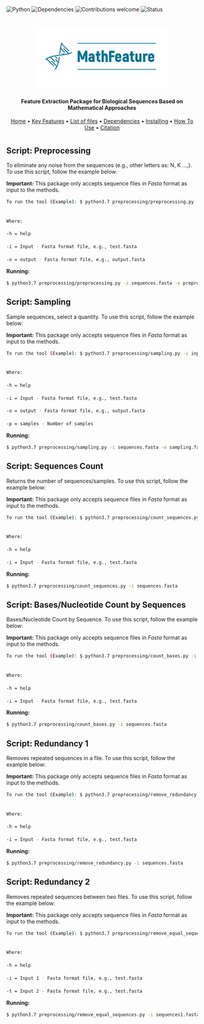 ![Python](https://img.shields.io/badge/python-v3.7-blue)
![Dependencies](https://img.shields.io/badge/dependencies-up%20to%20date-brightgreen.svg)
![Contributions welcome](https://img.shields.io/badge/contributions-welcome-orange.svg)
![Status](https://img.shields.io/badge/status-up-brightgreen)

<h1 align="center">
  <img src="https://github.com/Bonidia/MathFeature/blob/master/img/MathFeature.png" alt="MathFeature" width="350">
</h1>

<h4 align="center">Feature Extraction Package for Biological Sequences Based on Mathematical Approaches</h4>
	
<p align="center">
  <a href="https://github.com/Bonidia/MathFeature">Home</a> •
  <a href="#authors">Key Features</a> •
  <a href="#list-of-files">List of files</a> •
  <a href="#dependencies">Dependencies</a> •
  <a href="#installing-dependencies-and-package">Installing</a> •
  <a href="#how-to-use">How To Use</a> •
  <a href="#citation">Citation</a> 
</p>

<h1 align="center"></h1>


## Script: Preprocessing

To eliminate any noise from the sequences (e.g., other letters as: N, K ...,). To use this script, follow the example below:

**Important:** This package only accepts sequence files in *Fasta* format as input to the methods.

```sh
To run the tool (Example): $ python3.7 preprocessing/preprocessing.py -i input -o output


Where:

-h = help

-i = Input - Fasta format file, e.g., test.fasta

-o = output - Fasta format file, e.g., output.fasta
```

**Running:**

```sh
$ python3.7 preprocessing/preprocessing.py -i sequences.fasta -o preprocessing.fasta 
```


## Script: Sampling

Sample sequences, select a quantity. To use this script, follow the example below:

**Important:** This package only accepts sequence files in *Fasta* format as input to the methods.

```sh
To run the tool (Example): $ python3.7 preprocessing/sampling.py -i input -o output -p samples


Where:

-h = help

-i = Input - Fasta format file, e.g., test.fasta

-o = output - Fasta format file, e.g., output.fasta

-p = samples - Number of samples
```

**Running:**

```sh
$ python3.7 preprocessing/sampling.py -i sequences.fasta -o sampling.fasta -p 1000
```

## Script: Sequences Count

Returns the number of sequences/samples. To use this script, follow the example below:

**Important:** This package only accepts sequence files in *Fasta* format as input to the methods.

```sh
To run the tool (Example): $ python3.7 preprocessing/count_sequences.py -i input


Where:

-h = help

-i = Input - Fasta format file, e.g., test.fasta
```

**Running:**

```sh
$ python3.7 preprocessing/count_sequences.py -i sequences.fasta
```

## Script: Bases/Nucleotide Count by Sequences

Bases/Nucleotide Count by Sequence. To use this script, follow the example below:

**Important:** This package only accepts sequence files in *Fasta* format as input to the methods.

```sh
To run the tool (Example): $ python3.7 preprocessing/count_bases.py -i input


Where:

-h = help

-i = Input - Fasta format file, e.g., test.fasta
```

**Running:**

```sh
$ python3.7 preprocessing/count_bases.py -i sequences.fasta
```

## Script: Redundancy 1

Removes repeated sequences in a file. To use this script, follow the example below:

**Important:** This package only accepts sequence files in *Fasta* format as input to the methods.

```sh
To run the tool (Example): $ python3.7 preprocessing/remove_redundancy.py -i input


Where:

-h = help

-i = Input - Fasta format file, e.g., test.fasta
```

**Running:**

```sh
$ python3.7 preprocessing/remove_redundancy.py -i sequences.fasta
```

## Script: Redundancy 2

Removes repeated sequences between two files. To use this script, follow the example below:

**Important:** This package only accepts sequence files in *Fasta* format as input to the methods.

```sh
To run the tool (Example): $ python3.7 preprocessing/remove_equal_sequences.py -i input1 -t input2


Where:

-h = help

-i = Input 1 - Fasta format file, e.g., test.fasta

-t = Input 2 - Fasta format file, e.g., test.fasta
```

**Running:**

```sh
$ python3.7 preprocessing/remove_equal_sequences.py -i sequences1.fasta -t sequences2.fasta
```
